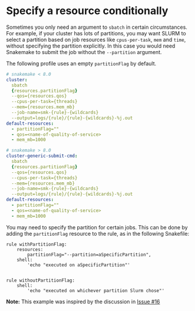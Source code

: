 # Specify a resource conditionally

Sometimes you only need an argument to `sbatch` in certain circumstances. For
example, if your cluster has lots of partitions, you may want SLURM to select a
partition based on job resources like `cpus-per-task`, `mem` and `time`, without
specifying the partition explicitly. In this case you would need Snakemake to
submit the job without the `--partition` argument.

The following profile uses an empty `partitionFlag` by default.

```yaml
# snakemake < 8.0
cluster:
  sbatch
  {resources.partitionFlag}
  --qos={resources.qos}
  --cpus-per-task={threads}
  --mem={resources.mem_mb}
  --job-name=smk-{rule}-{wildcards}
  --output=logs/{rule}/{rule}-{wildcards}-%j.out
default-resources:
  - partitionFlag=""
  - qos=<name-of-quality-of-service>
  - mem_mb=1000
```

```yaml
# snakemake > 8.0
cluster-generic-submit-cmd:
  sbatch
  {resources.partitionFlag}
  --qos={resources.qos}
  --cpus-per-task={threads}
  --mem={resources.mem_mb}
  --job-name=smk-{rule}-{wildcards}
  --output=logs/{rule}/{rule}-{wildcards}-%j.out
default-resources:
  - partitionFlag=""
  - qos=<name-of-quality-of-service>
  - mem_mb=1000
```

You may need to specify the partition for certain jobs. This can be done by
adding the `partitionFlag` resource to the rule, as in the following Snakefile:

```snakemake
rule withPartitionFlag:
    resources:
        partitionFlag="--partition=aSpecificPartition",
    shell:
        'echo "executed on aSpecificPartition"'


rule withoutPartitionFlag:
    shell:
        'echo "executed on whichever partition Slurm chose"'

```

**Note:** This example was inspired by the discussion in [Issue #16][issue-16]

[issue-16]: https://github.com/jdblischak/smk-simple-slurm/issues/16
